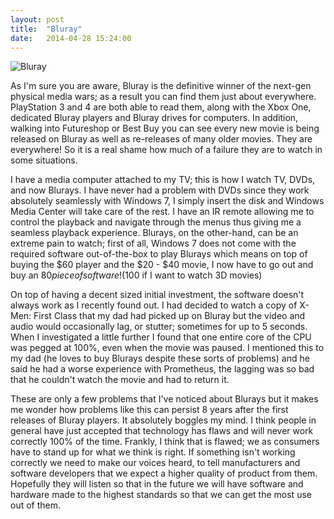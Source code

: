 ```yaml
---
layout: post
title:  "Bluray"
date:   2014-04-28 15:24:00
---
```


![Bluray](http://i.imgur.com/cV9SwRS.png)

As I'm sure you are aware, Bluray is the definitive winner of the next-gen physical media wars; as a result you can find them just about everywhere. PlayStation 3 and 4 are both able to read them, along with the Xbox One, dedicated Bluray players and Bluray drives for computers. In addition, walking into Futureshop or Best Buy you can see every new movie is being released on Bluray as well as re-releases of many older movies. They are everywhere! So it is a real shame how much of a failure they are to watch in some situations.

<!--more-->

I have a media computer attached to my TV; this is how I watch TV, DVDs, and now Blurays. I have never had a problem with DVDs since they work absolutely seamlessly with Windows 7, I simply insert the disk and Windows Media Center will take care of the rest. I have an IR remote allowing me to control the playback and navigate through the menus thus giving me a seamless playback experience. Blurays, on the other-hand, can be an extreme pain to watch; first of all, Windows 7 does not come with the required software out-of-the-box to play Blurays which means on top of buying the $60 player and the $20 - $40 movie, I now have to go out and buy an $80 piece of software! ($100 if I want to watch 3D movies)

On top of having a decent sized initial investment, the software doesn't always work as I recently found out. I had decided to watch a copy of X-Men: First Class that my dad had picked up on Bluray but the video and audio would occasionally lag, or stutter; sometimes for up to 5 seconds. When I investigated a little further I found that one entire core of the CPU was pegged at 100%, even when the movie was paused. I mentioned this to my dad (he loves to buy Blurays despite these sorts of problems) and he said he had a worse experience with Prometheus, the lagging was so bad that he couldn't watch the movie and had to return it.

These are only a few problems that I've noticed about Blurays but it makes me wonder how problems like this can persist 8 years after the first releases of Bluray players. It absolutely boggles my mind. I think people in general have just accepted that technology has flaws and will never work correctly 100% of the time. Frankly, I think that is flawed; we as consumers have to stand up for what we think is right. If something isn't working correctly we need to make our voices heard, to tell manufacturers and software developers that we expect a higher quality of product from them. Hopefully they will listen so that in the future we will have software and hardware made to the highest standards so that we can get the most use out of them.
